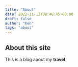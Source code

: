 ```yaml
---
title: "About"
date: 2022-11-13T08:46:45+08:00
draft: false
author: "Ken"
tags: 'about'
---
```


## About this site ##

This is a blog about my **travel**
